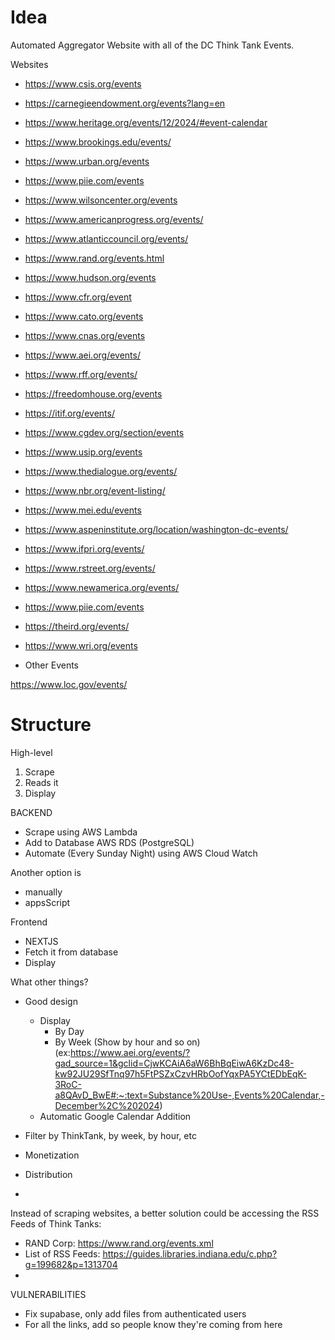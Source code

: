 # Idea

Automated Aggregator Website with all of the DC Think Tank Events.

Websites

- https://www.csis.org/events
- https://carnegieendowment.org/events?lang=en
- https://www.heritage.org/events/12/2024/#event-calendar
- https://www.brookings.edu/events/
- https://www.urban.org/events
- https://www.piie.com/events
- https://www.wilsoncenter.org/events
- https://www.americanprogress.org/events/
- https://www.atlanticcouncil.org/events/
- https://www.rand.org/events.html
- https://www.hudson.org/events
- https://www.cfr.org/event
- https://www.cato.org/events
- https://www.cnas.org/events
- https://www.aei.org/events/
- https://www.rff.org/events/
- https://freedomhouse.org/events
- https://itif.org/events/
- https://www.cgdev.org/section/events
- https://www.usip.org/events
- https://www.thedialogue.org/events/
- https://www.nbr.org/event-listing/
- https://www.mei.edu/events
- https://www.aspeninstitute.org/location/washington-dc-events/
- https://www.ifpri.org/events/
- https://www.rstreet.org/events/
- https://www.newamerica.org/events/
- https://www.piie.com/events
- https://theird.org/events/



- https://www.wri.org/events

- Other Events

https://www.loc.gov/events/

# Structure

High-level

1. Scrape
2. Reads it
3. Display


BACKEND
- Scrape using AWS Lambda
- Add to Database AWS RDS (PostgreSQL)
- Automate (Every Sunday Night) using AWS Cloud Watch

Another option is
- manually
- appsScript


Frontend
- NEXTJS
- Fetch it from database
- Display

What other things?
- Good design
    - Display
        - By Day
        - By Week (Show by hour and so on) (ex:https://www.aei.org/events/?gad_source=1&gclid=CjwKCAiA6aW6BhBqEiwA6KzDc48-kw92JU29SfTnq97h5FtPSZxCzvHRbOofYqxPA5YCtEDbEqK-3RoC-a8QAvD_BwE#:~:text=Substance%20Use-,Events%20Calendar,-December%2C%202024)
    - Automatic Google Calendar Addition 

- Filter by ThinkTank, by week, by hour, etc


- Monetization
- Distribution
- 

Instead of scraping websites, a better solution could be accessing the RSS Feeds of Think Tanks:
- RAND Corp: https://www.rand.org/events.xml
- List of RSS Feeds: https://guides.libraries.indiana.edu/c.php?g=199682&p=1313704
- 



VULNERABILITIES
- Fix supabase, only add files from authenticated users
- For all the links, add so people know they're coming from here
